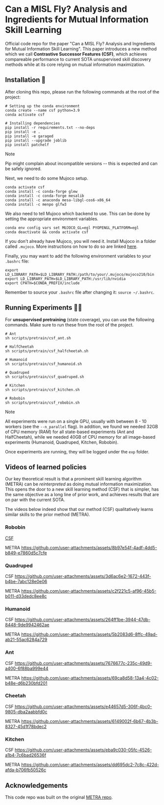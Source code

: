 # Can a MISL Fly? Analysis and Ingredients for Mutual Information Skill Learning
Official code repo for the paper "Can a MISL Fly? Analysis and Ingredients for Mutual Information Skill Learning". This paper introduces a new method which we call **Contrastive Successor Features (CSF)**, which achieves compareable performance to current SOTA unsupervised skill discovery methods while at its core relying on mutual information maximization.

## Installation 🔌

After cloning this repo, please run the following commands at the root of the project:
```
# Setting up the conda environment
conda create --name csf python=3.9
conda activate csf

# Installing dependencies
pip install -r requirements.txt --no-deps
pip install -e .
pip install -e garaged
pip install --upgrade joblib
pip install patchelf
```

> [!NOTE] 
> Pip might complain about incompatible versions -- this is expected and can be safely ignored.

Next, we need to do some Mujoco setup.
```
conda activate csf
conda install -c conda-forge glew
conda install -c conda-forge mesalib
conda install -c anaconda mesa-libgl-cos6-x86_64
conda install -c menpo glfw3
```

We also need to tell Mujoco which backend to use. This can be done by setting the appropriate environment variables.
```
conda env config vars set MUJOCO_GL=egl PYOPENGL_PLATFORM=egl
conda deactivate && conda activate csf
```

If you don't already have Mujoco, you will need it. Install Mujoco in a folder called `.mujoco`. More instructions on how to do so are linked [here](https://pytorch.org/rl/main/reference/generated/knowledge_base/MUJOCO_INSTALLATION.html).

Finally, you may want to add the following environment variables to your `.bashrc` file:
```
export LD_LIBRARY_PATH=$LD_LIBRARY_PATH:/path/to/your/.mujoco/mujoco210/bin
export LD_LIBRARY_PATH=$LD_LIBRARY_PATH:/usr/lib/nvidia
export CPATH=$CONDA_PREFIX/include
```

Remember to source your `.bashrc` file after changing it: `source ~/.bashrc`.

## Running Experiments 🏃‍♂️

For **unsupervised pretraining** (state coverage), you can use the following commands. Make sure to run these from the root of the project.
```
# Ant
sh scripts/pretrain/csf_ant.sh

# HalfCheetah
sh scripts/pretrain/csf_halfcheetah.sh

# Humanoid
sh scripts/pretrain/csf_humanoid.sh

# Quadruped
sh scripts/pretrain/csf_quadruped.sh

# Kitchen 
sh scripts/pretrain/csf_kitchen.sh

# Robobin
sh scripts/pretrain/csf_robobin.sh
```

> [!NOTE] 
> All experiments were run on a single GPU, usually with between 8 - 10 workers (see the `--n_parallel` flag).
> In addition, we found we needed 32GB of CPU memory (RAM) for all state-based experiments (Ant and HalfCheetah), while
> we needed 40GB of CPU memory for all image-based experiments (Humanoid, Quadruped, Kitchen, Robobin).

Once experiments are running, they will be logged under the `exp` folder.

## Videos of learned policies

Our key theoretical result is that a prominent skill learning algorithm (METRA) can be *reinterpreted* as doing mutual information maximization. This opens the door to a new skill learning method (CSF) that is simpler, has the same objective as a long line of prior work, and achieves results that are on par with the current SOTA. 

The videos below indeed show that our method (CSF) qualitatively learns similar skills to the prior method (METRA).

### Robobin
[CSF](https://github.com/user-attachments/assets/dd60c6c2-caf9-4d23-84ad-ceb84e47e34b)

METRA
https://github.com/user-attachments/assets/8b97e54f-4adf-4dd5-b849-e7860d5c7cfe

### Quadruped
CSF
https://github.com/user-attachments/assets/3d6ac6e2-1672-443f-b4be-7abc128e0e06

METRA
https://github.com/user-attachments/assets/c2f221c5-af96-45b5-b011-d33dedc8ee8c

### Humanoid
CSF
https://github.com/user-attachments/assets/264ff1be-3944-47db-8448-9de9942462ae

METRA
https://github.com/user-attachments/assets/5b2083d6-8ffc-49ad-ab21-55ac6284a729

### Ant
CSF
https://github.com/user-attachments/assets/7676677c-235c-49d9-a400-6f88ba999e44

METRA
https://github.com/user-attachments/assets/69ca8d58-13a4-4c02-b48e-d6b230bfd201

### Cheetah
CSF
https://github.com/user-attachments/assets/e44657d5-306f-4bc0-9805-dba2aabbfd0c

METRA
https://github.com/user-attachments/assets/6149002f-6b67-4b3b-8327-45d1f78bdec2

### Kitchen
CSF
https://github.com/user-attachments/assets/eba9c030-05fc-4526-a1b4-7c6bad26536f

METRA
https://github.com/user-attachments/assets/dd695dc2-7c8c-422d-afda-b706fb50526c


## Acknowledgements
This code repo was built on the original [METRA repo](https://github.com/seohongpark/METRA).
